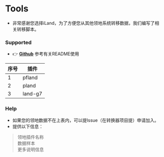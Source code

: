 # Tools
 - 非常感谢您选择iLand，为了方便您从其他领地系统转移数据，我们编写了相关转移脚本。

### Supported
 - 👉 [**Github**](https://github.com/McAirLand/iLand-Converter) 参考有关README使用

序号 | 插件
-|-
1 | pfland
2 | pland
3 | land-g7

### Help
 - 如果您的领地数据不在上表内，可以提Issue（在转换器项目提）申请加入。
 - 提供以下信息：

> 领地插件名称<br>
> 数据样本<br>
> 更多说明信息